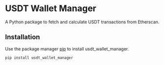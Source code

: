 # USDT Wallet Manager

A Python package to fetch and calculate USDT transactions from Etherscan.

## Installation

Use the package manager [pip](https://pip.pypa.io/en/stable/) to install usdt_wallet_manager.

```bash
pip install usdt_wallet_manager
